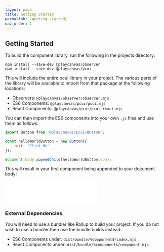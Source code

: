 ```yaml
---
layout: page
title: Getting Started
permalink: /getting-started/
nav_order: 1
---
```


## Getting Started

To build the component library, run the following in the projects directory:

```
npm install --save-dev @playcanvas/observer
npm install --save-dev @playcanvas/pcui
```

This will include the entire pcui library in your project. The various parts of the library will be available to import from that package at the following locations:

- Observers: `@playcanvas/observer/observer.mjs`
- ES6 Components: `@playcanvas/pcui/pcui.mjs`
- React Components: `@playcanvas/pcui/pcui-react.mjs`

You can then import the ES6 components into your own `.js` files and use them as follows:
```javascript
import Button from '@playcanvas/pcui/Button';

const helloWorldButton = new Button({
    text: 'Click Me'
});

document.body.appendChild(helloWorldButton.dom);
```

This will result in your first component being appended to your document body!

<div class="highlighter-rouge example-background">
    <iframe src="/pcui/storybook/iframe.html?id=input-button--main&viewMode=story" style="border: none;" height="72px"></iframe>
</div>

### External Dependencies

You will need to use a bundler like Rollup to build your project. If you do not wish to use a bundler then use the bundle builds instead:
- ES6 Components under: `dist/bundle/%component$/index.mjs`
- React Components under: `dist/bundle/%component$/component.mjs`
